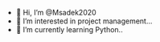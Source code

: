 - 👋 Hi, I’m @Msadek2020
- 👀 I’m interested in project management...
- 🌱 I’m currently learning Python..
